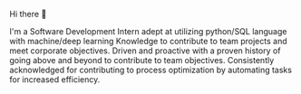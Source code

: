 Hi there 👋

I'm a Software Development Intern adept at utilizing python/SQL language with
machine/deep learning Knowledge to contribute to team projects and meet corporate
objectives. Driven and proactive with a proven history of going above and beyond to contribute
to team objectives. Consistently acknowledged for contributing to process optimization by
automating tasks for increased efficiency.
